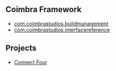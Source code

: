 ## Coimbra Framework
- [com.coimbrastudios.buildmanagement](https://github.com/coimbrastudios/buildmanagement)
- [com.coimbrastudios.interfacereference](https://github.com/coimbrastudios/interfacereference)

## Projects
- [Connect Four](ConnectFour/index.html)
